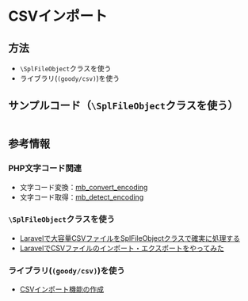 # CSVインポート
## 方法
- `\SplFileObject`クラスを使う
- ライブラリ(`(goody/csv)`)を使う
## サンプルコード（`\SplFileObject`クラスを使う）
```php
```
## 参考情報
### PHP文字コード関連
- 文字コード変換：[mb_convert_encoding](https://www.php.net/manual/ja/function.mb-convert-encoding.php)
- 文字コード取得：[mb_detect_encoding](https://www.php.net/manual/ja/function.mb-detect-encoding.php)
### `\SplFileObject`クラスを使う
- [Laravelで大容量CSVファイルをSplFileObjectクラスで確実に処理する](https://www.ritolab.com/entry/63)
- [LaravelでCSVファイルのインポート・エクスポートをやってみた](https://tech.arms-soft.co.jp/entry/2019/10/23/090000)

### ライブラリ(`(goody/csv)`)を使う
- [CSVインポート機能の作成](https://laraweb.net/tutorial/5906/)